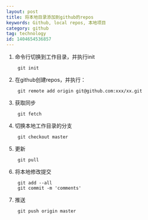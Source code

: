 ```yaml
---
layout: post
title: 将本地目录添加到github的repos
keywords: Github, local repos, 本地项目
category: github
tag: technology
id: 1404654536857
---
```


1. 命令行切换到工作目录，并执行init

		git init

2. 在github创建repos，并执行：

		git remote add origin git@github.com:xxx/xx.git

3. 获取同步

		git fetch

4. 切换本地工作目录的分支

		git checkout master

5. 更新

		git pull

6. 将本地修改提交

		git add --all
		git commit -m 'comments'

7. 推送

		git push origin master

